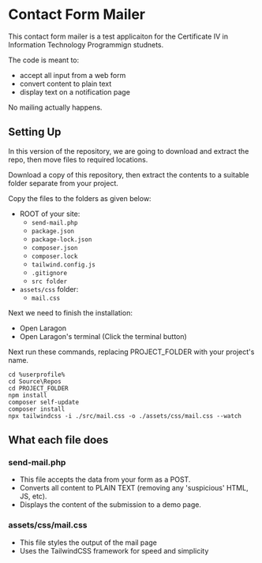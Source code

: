 # Contact Form Mailer

This contact form mailer is a test applicaiton for the Certificate IV in Information Technology Programmign studnets.

The code is meant to:

- accept all input from a web form
- convert content to plain text
- display text on a notification page

No mailing actually happens.

## Setting Up
In this version of the repository, we are going to download and extract 
the repo, then move files to required locations.

Download a copy of this repository, then extract the contents to a 
suitable folder separate from your project.

Copy the files to the folders as given below:
  - ROOT of your site:
    - `send-mail.php`
    - `package.json`
    - `package-lock.json`
    - `composer.json`
    - `composer.lock`
    - `tailwind.config.js`
    - `.gitignore`
    - `src folder`
  - `assets/css` folder:
    - `mail.css`

Next we need to finish the installation:
- Open Laragon
- Open Laragon's terminal (Click the terminal button)

Next run these commands, replacing PROJECT_FOLDER with your project's name.

```shell
cd %userprofile%
cd Source\Repos
cd PROJECT_FOLDER
npm install
composer self-update
composer install
npx tailwindcss -i ./src/mail.css -o ./assets/css/mail.css --watch
```

## What each file does

### send-mail.php

- This file accepts the data from your form as a POST.
- Converts all content to PLAIN TEXT (removing any 'suspicious' 
  HTML, JS, etc).
- Displays the content of the submission to a demo page.

### assets/css/mail.css

- This file styles the output of the mail page
- Uses the TailwindCSS framework for speed and simplicity


